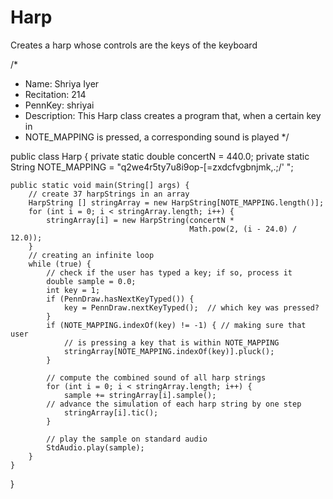 # Harp
Creates a harp whose controls are the keys of the keyboard

/*
 * Name: Shriya Iyer
 * Recitation: 214
 * PennKey: shriyai
 * Description:  This Harp class creates a program that, when a certain key in 
 * NOTE_MAPPING is pressed, a corresponding sound is played
 */

public class Harp {
    private static double concertN = 440.0;
    private static String NOTE_MAPPING = 
        "q2we4r5ty7u8i9op-[=zxdcfvgbnjmk,.;/' ";

    public static void main(String[] args) {
        // create 37 harpStrings in an array
        HarpString [] stringArray = new HarpString[NOTE_MAPPING.length()];
        for (int i = 0; i < stringArray.length; i++) {
            stringArray[i] = new HarpString(concertN *
                                            Math.pow(2, (i - 24.0) / 12.0));
        }
        // creating an infinite loop
        while (true) {
            // check if the user has typed a key; if so, process it  
            double sample = 0.0;
            int key = 1;
            if (PennDraw.hasNextKeyTyped()) {
                key = PennDraw.nextKeyTyped();  // which key was pressed?
            }
            if (NOTE_MAPPING.indexOf(key) != -1) { // making sure that user
                // is pressing a key that is within NOTE_MAPPING
                stringArray[NOTE_MAPPING.indexOf(key)].pluck();
            }
            
            // compute the combined sound of all harp strings
            for (int i = 0; i < stringArray.length; i++) {
                sample += stringArray[i].sample();
            // advance the simulation of each harp string by one step 
                stringArray[i].tic();
            }
            
            // play the sample on standard audio
            StdAudio.play(sample); 
        }
    }
}
